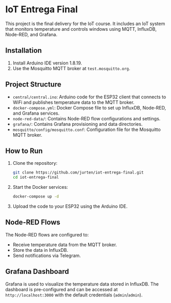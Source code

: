 # IoT Entrega Final

This project is the final delivery for the IoT course. It includes an IoT system that monitors temperature and controls windows using MQTT, InfluxDB, Node-RED, and Grafana.

## Installation

1. Install Arduino IDE version 1.8.19.
2. Use the Mosquitto MQTT broker at `test.mosquitto.org`.

## Project Structure

- `central/central.ino`: Arduino code for the ESP32 client that connects to WiFi and publishes temperature data to the MQTT broker.
- `docker-compose.yml`: Docker Compose file to set up InfluxDB, Node-RED, and Grafana services.
- `node-red-data/`: Contains Node-RED flow configurations and settings.
- `grafana/`: Contains Grafana provisioning and data directories.
- `mosquitto/config/mosquitto.conf`: Configuration file for the Mosquitto MQTT broker.

## How to Run

1. Clone the repository:
    ```sh
    git clone https://github.com/jurten/iot-entrega-final.git
    cd iot-entrega-final
    ```

2. Start the Docker services:
    ```sh
    docker-compose up -d
    ```

3. Upload the  code to your ESP32 using the Arduino IDE.

## Node-RED Flows

The Node-RED flows are configured to:
- Receive temperature data from the MQTT broker.
- Store the data in InfluxDB.
- Send notifications via Telegram.

## Grafana Dashboard

Grafana is used to visualize the temperature data stored in InfluxDB. The dashboard is pre-configured and can be accessed at `http://localhost:3000` with the default credentials (`admin`/`admin`).
